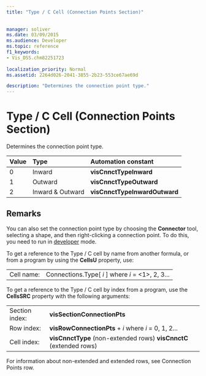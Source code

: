 ```yaml
---
title: "Type / C Cell (Connection Points Section)"
 
 
manager: soliver
ms.date: 03/09/2015
ms.audience: Developer
ms.topic: reference
f1_keywords:
- Vis_DSS.chm82251723
 
localization_priority: Normal
ms.assetid: 2264d026-2041-3855-2b23-553ce67ae69d

description: "Determines the connection point type."
---
```


# Type / C Cell (Connection Points Section)

Determines the connection point type.
  
|**Value**|**Type**|**Automation constant**|
|:-----|:-----|:-----|
|0  <br/> |Inward  <br/> |**visCnnctTypeInward** <br/> |
|1  <br/> |Outward  <br/> |**visCnnctTypeOutward** <br/> |
|2  <br/> |Inward &amp; Outward  <br/> |**visCnnctTypeInwardOutward** <br/> |
   
## Remarks

You can also set the connection point type by choosing the **Connector** tool, selecting a shape, and then right-clicking a connection point. To do this, you need to run in [developer](run-in-developer-mode-display-the-developer-tab.md) mode. 
  
To get a reference to the Type / C cell by name from another formula, or from a program by using the **CellsU** property, use: 
  
|||
|:-----|:-----|
|Cell name:  <br/> |Connections.Type[  *i*  ]            where  *i*  = <1>, 2, 3...  <br/> |
   
To get a reference to the Type / C cell by index from a program, use the **CellsSRC** property with the following arguments: 
  
|||
|:-----|:-----|
|Section index:  <br/> |**visSectionConnectionPts** <br/> |
|Row index:  <br/> |**visRowConnectionPts** +  *i*  where  *i*  = 0, 1, 2...  <br/> |
|Cell index:  <br/> |**visCnnctType** (non-extended rows) **visCnnctC** (extended rows)  <br/> |
   
For information about non-extended and extended rows, see Connection Points row.
  

